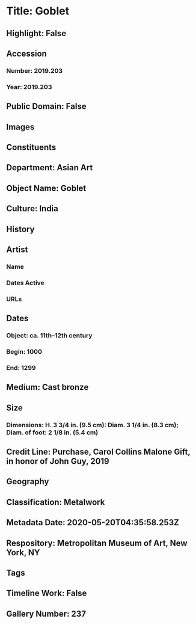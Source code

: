 # Title: Goblet
## Highlight: False
## Accession
### Number: 2019.203
### Year: 2019.203
## Public Domain: False
## Images
## Constituents
## Department: Asian Art
## Object Name: Goblet
## Culture: India
## History
## Artist
### Name
### Dates Active
### URLs
## Dates
### Object: ca. 11th–12th century
### Begin: 1000
### End: 1299
## Medium: Cast bronze
## Size
### Dimensions: H. 3 3/4 in. (9.5 cm): Diam. 3 1/4 in. (8.3 cm); Diam. of foot: 2 1/8 in. (5.4 cm)
## Credit Line: Purchase, Carol Collins Malone Gift, in honor of John Guy, 2019
## Geography
## Classification: Metalwork
## Metadata Date: 2020-05-20T04:35:58.253Z
## Respository: Metropolitan Museum of Art, New York, NY
## Tags
## Timeline Work: False
## Gallery Number: 237
